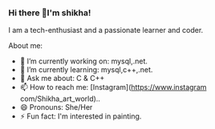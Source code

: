 ### Hi there 👋I'm shikha!
I am a tech-enthusiast and a passionate learner and coder.


About me: 

- 🔭 I’m currently working on: mysql,.net.
- 🌱 I’m currently learning: mysql,c++,.net.
- 💬 Ask me about:  C & C++
- 📫 How to reach me: [Instagram](https://www.instagram
com/Shikha_art_world)..
- 😄 Pronouns: She/Her
- ⚡ Fun fact: I'm interested in painting.



